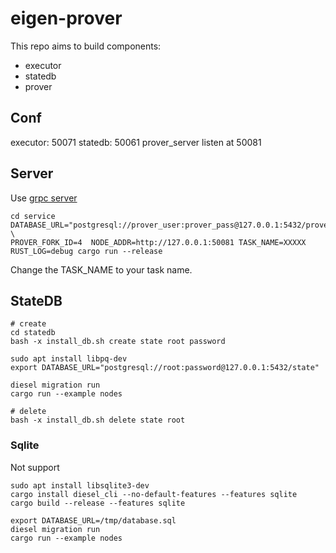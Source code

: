 # eigen-prover

This repo aims to build components:

* executor
* statedb
* prover

## Conf
executor: 50071
statedb: 50061
prover_server listen at 50081

## Server

Use [grpc server](https://github.com/hyperium/tonic/blob/master/examples/helloworld-tutorial.md)

```
cd service
DATABASE_URL="postgresql://prover_user:prover_pass@127.0.0.1:5432/prover_db" \
PROVER_FORK_ID=4  NODE_ADDR=http://127.0.0.1:50081 TASK_NAME=XXXXX RUST_LOG=debug cargo run --release
```
Change the TASK\_NAME to your task name.

## StateDB

```
# create
cd statedb
bash -x install_db.sh create state root password

sudo apt install libpq-dev
export DATABASE_URL="postgresql://root:password@127.0.0.1:5432/state"

diesel migration run
cargo run --example nodes

# delete
bash -x install_db.sh delete state root
```

### Sqlite

Not support

```
sudo apt install libsqlite3-dev
cargo install diesel_cli --no-default-features --features sqlite
cargo build --release --features sqlite

export DATABASE_URL=/tmp/database.sql
diesel migration run
cargo run --example nodes
```

